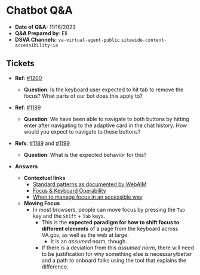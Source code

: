 # Chatbot Q&A
- **Date of Q&A:** 11/16/2023
- **Q&A Prepared by**: Eli
- **DSVA Channels:** `va-virtual-agent-public` `sitewide-content-accessibility-ia`

## Tickets

- **Ref**: [#1200](https://github.com/department-of-veterans-affairs/va-virtual-agent/issues/1200)
    - **Question**: Is the keyboard user expected to hit tab to remove the focus? What parts of our bot does this apply to?
- **Ref**: [#1189](https://github.com/department-of-veterans-affairs/va-virtual-agent/issues/1189)
    - **Question**: We have been able to navigate to both buttons by hitting enter after navigating to the adaptive card in the chat history. How would you expect to navigate to these buttons?
- **Refs**: [#1189](https://github.com/department-of-veterans-affairs/va-virtual-agent/issues/1189) and [#1199](https://github.com/department-of-veterans-affairs/va-virtual-agent/issues/1199)
    - **Question**: What is the expected behavior for this?


- **Answers**
    - **Contextual links**
        - [Standard patterns as documented by WebAIM](https://webaim.org/techniques/keyboard/#testing)
        - [Focus & Keyboard Operability](https://usability.yale.edu/web-accessibility/articles/focus-keyboard-operability)
        - [When to manage focus in an accessible way](https://adhoc.team/2021/09/09/when-to-manage-focus-in-an-accessible-way/)
   - **Moving Focus**
        - In most browsers, people can move focus by pressing the `Tab` key and the `Shift` + `Tab` keys.
            - This is the **expected paradigm for how to shift focus to different elements** of a page from the keyboard across VA.gov, as well as the web at large.
                - It is an *assumed* norm, though.
            - If there is a deviation from this _assumed norm_, there will need to be justification for why something else is necessary/better and a path to onboard folks using the tool that explains the difference.
